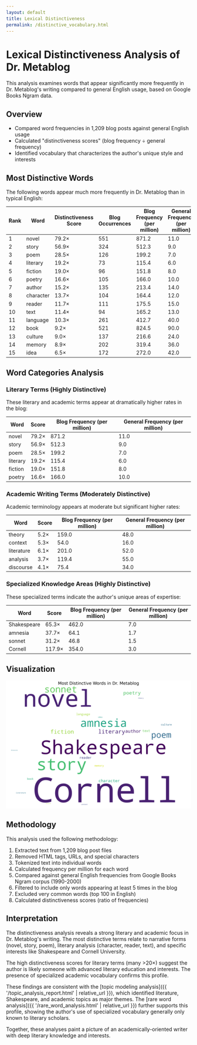 ```yaml
---
layout: default
title: Lexical Distinctiveness
permalink: /distinctive_vocabulary.html
---
```


# Lexical Distinctiveness Analysis of Dr. Metablog

This analysis examines words that appear significantly more frequently in Dr. Metablog's writing compared to general English usage, based on Google Books Ngram data.

## Overview

- Compared word frequencies in 1,209 blog posts against general English usage
- Calculated "distinctiveness scores" (blog frequency ÷ general frequency)
- Identified vocabulary that characterizes the author's unique style and interests

## Most Distinctive Words

The following words appear much more frequently in Dr. Metablog than in typical English:

| Rank | Word | Distinctiveness Score | Blog Occurrences | Blog Frequency (per million) | General Frequency (per million) |
|------|------|----------------------|------------------|-------------------------------|--------------------------------|
| 1 | novel | 79.2× | 551 | 871.2 | 11.0 |
| 2 | story | 56.9× | 324 | 512.3 | 9.0 |
| 3 | poem | 28.5× | 126 | 199.2 | 7.0 |
| 4 | literary | 19.2× | 73 | 115.4 | 6.0 |
| 5 | fiction | 19.0× | 96 | 151.8 | 8.0 |
| 6 | poetry | 16.6× | 105 | 166.0 | 10.0 |
| 7 | author | 15.2× | 135 | 213.4 | 14.0 |
| 8 | character | 13.7× | 104 | 164.4 | 12.0 |
| 9 | reader | 11.7× | 111 | 175.5 | 15.0 |
| 10 | text | 11.4× | 94 | 165.2 | 13.0 |
| 11 | language | 10.3× | 261 | 412.7 | 40.0 |
| 12 | book | 9.2× | 521 | 824.5 | 90.0 |
| 13 | culture | 9.0× | 137 | 216.6 | 24.0 |
| 14 | memory | 8.9× | 202 | 319.4 | 36.0 |
| 15 | idea | 6.5× | 172 | 272.0 | 42.0 |

## Word Categories Analysis

### Literary Terms (Highly Distinctive)
These literary and academic terms appear at dramatically higher rates in the blog:

| Word | Score | Blog Frequency (per million) | General Frequency (per million) |
|------|-------|------------------------------|--------------------------------|
| novel | 79.2× | 871.2 | 11.0 |
| story | 56.9× | 512.3 | 9.0 |
| poem | 28.5× | 199.2 | 7.0 |
| literary | 19.2× | 115.4 | 6.0 |
| fiction | 19.0× | 151.8 | 8.0 |
| poetry | 16.6× | 166.0 | 10.0 |

### Academic Writing Terms (Moderately Distinctive)
Academic terminology appears at moderate but significant higher rates:

| Word | Score | Blog Frequency (per million) | General Frequency (per million) |
|------|-------|------------------------------|--------------------------------|
| theory | 5.2× | 159.0 | 48.0 |
| context | 5.3× | 54.0 | 16.0 |
| literature | 6.1× | 201.0 | 52.0 |
| analysis | 3.7× | 119.4 | 55.0 |
| discourse | 4.1× | 75.4 | 34.0 |

### Specialized Knowledge Areas (Highly Distinctive)
These specialized terms indicate the author's unique areas of expertise:

| Word | Score | Blog Frequency (per million) | General Frequency (per million) |
|------|-------|------------------------------|--------------------------------|
| Shakespeare | 65.3× | 462.0 | 7.0 |
| amnesia | 37.7× | 64.1 | 1.7 |
| sonnet | 31.2× | 46.8 | 1.5 |
| Cornell | 117.9× | 354.0 | 3.0 |

## Visualization

![Distinctive Words](output/distinctive_wordcloud.png)

## Methodology

This analysis used the following methodology:

1. Extracted text from 1,209 blog post files
2. Removed HTML tags, URLs, and special characters
3. Tokenized text into individual words
4. Calculated frequency per million for each word
5. Compared against general English frequencies from Google Books Ngram corpus (1990-2000)
6. Filtered to include only words appearing at least 5 times in the blog
7. Excluded very common words (top 100 in English)
8. Calculated distinctiveness scores (ratio of frequencies)

## Interpretation

The distinctiveness analysis reveals a strong literary and academic focus in Dr. Metablog's writing. The most distinctive terms relate to narrative forms (novel, story, poem), literary analysis (character, reader, text), and specific interests like Shakespeare and Cornell University.

The high distinctiveness scores for literary terms (many >20×) suggest the author is likely someone with advanced literary education and interests. The presence of specialized academic vocabulary confirms this profile.

These findings are consistent with the [topic modeling analysis]({{ '/topic_analysis_report.html' | relative_url }}), which identified literature, Shakespeare, and academic topics as major themes. The [rare word analysis]({{ '/rare_word_analysis.html' | relative_url }}) further supports this profile, showing the author's use of specialized vocabulary generally only known to literary scholars.

Together, these analyses paint a picture of an academically-oriented writer with deep literary knowledge and interests.